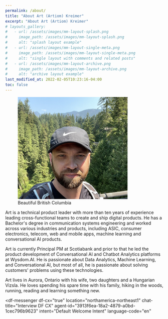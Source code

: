```yaml
---
permalink: /about/
title: "About Art (Artiom) Kreimer"
excerpt: "About Art (Artiom) Kreimer"
# layouts_gallery:
#   - url: /assets/images/mm-layout-splash.png
#     image_path: /assets/images/mm-layout-splash.png
#     alt: "splash layout example"
#   - url: /assets/images/mm-layout-single-meta.png
#     image_path: /assets/images/mm-layout-single-meta.png
#     alt: "single layout with comments and related posts"
#   - url: /assets/images/mm-layout-archive.png
#     image_path: /assets/images/mm-layout-archive.png
#     alt: "archive layout example"
last_modified_at: 2022-02-05T10:23:16-04:00
toc: false
---
```




<!-- {% include figure image_path="/assets/images/art_picture_1.jpg" alt="Beautiful British Columbia" caption="Beautiful British Columbia" width="350" %} -->

<figure>
  <img src="/assets/images/art_picture_1.jpg" alt="Beautiful British Columbia" width="350">
  <figcaption>Beautiful British Columbia</figcaption>
</figure>

Art is a technical product leader with more than ten years of experience leading cross-functional teams to create and ship digital products. He has a Bachelor's degree in communication systems engineering and worked across various industries and products, including ASIC, consumer electronics, telecom, web and mobile apps, machine learning and conversational AI products.

Art is currently Principal PM at Scotiabank and prior to that he led the product development of Conversational AI and Chatbot Analytics platforms at Wysdom.AI. He is passionate about Data Analytics, Machine Learning, and Conversational AI, but most of all, he is passionate about solving customers' problems using these technologies. 

Art lives in Aurora, Ontario with his wife, two daughters and a Hungarian Vizsla. He loves spending his spare time with his family, hiking in the woods, running, reading and learning something new. 

<script src="https://www.gstatic.com/dialogflow-console/fast/messenger-cx/bootstrap.js?v=1"></script>
<df-messenger
  df-cx="true"
  location="northamerica-northeast1"
  chat-title="Interview DF CX"
  agent-id="3913f6ea-18a2-4879-a0bd-1cec796b9623"
  intent="Default Welcome Intent"
  language-code="en"
></df-messenger>